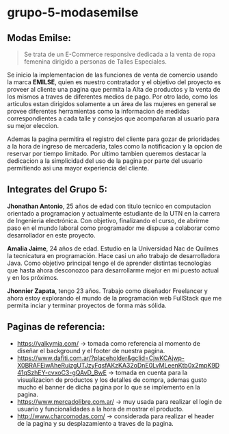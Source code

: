 # grupo-5-modasemilse
## Modas Emilse:

>Se trata de un E-Commerce responsive dedicada a la venta de ropa femenina dirigido a personas de Talles Especiales.

Se inicio la implementacion de las funciones de venta de comercio usando la marca **EMILSE**, quien es nuestro contratador y el objetivo
del proyecto es proveer al cliente una pagina que permita la Alta de productos y la venta de los mismos a traves de diferentes medios
de pago. Por otro lado, como los articulos estan dirigidos solamente a un área de las mujeres en general se provee diferentes herramientas
como la informacion de medidas correspondientes a cada talle y consejos que acompañaran al usuario para su mejor eleccion.

Ademas la pagina permitira el registro del cliente para gozar de prioridades a la hora de ingreso de mercaderia, tales como la notificacion
y la opcion de reservar por tiempo limitado.
Por ultimo tambien queremos destacar la dedicacion a la simplicidad del uso de la pagina por parte del usuario permitiendo asi una mayor
experiencia del cliente.

## Integrates del Grupo 5:

**Jhonathan Antonio**, 25 años de edad con titulo tecnico en computacion orientado a programacion y actualmente estudiante de la
UTN en la carrera de Ingenieria electrónica. Con objetivo, finalizando el curso, de abrirme paso en el mundo laboral como programador me 
dispuse a colaborar como desarrollador en este proyecto.

**Amalia Jaime**, 24 años de edad. Estudio en la Universidad Nac de Quilmes la tecnicatura en programación. Hace casi un año trabajo de desarrolladora Java.
Como objetivo principal tengo el de aprender distintas tecnologías que hasta ahora desconozco para desarrollarme mejor en mi puesto actual y en los próximos.

**Jhonnier Zapata**, tengo 23 años. Trabajo como diseñador Freelancer y ahora estoy explorando el mundo de la programación web FullStack que me permita inciar 
y terminar proyectos de forma más sólida.

## Paginas de referencia:

* https://valkymia.com/ -> tomada como referencia al momento de diseñar el background y el footer de nuestra pagina.
* https://www.dafiti.com.ar/?placeholder&gclid=CjwKCAjwp-X0BRAFEiwAheRuizgUTJzyFqsfAKzKA32oDnE0LvMLeenKtb0x2mpK9D41qSzhEY-cvxoC3-gQAvD_BwE -> tomada en
cuenta para la visualizacion de productos y los detalles de compra, ademas gusto mucho el banner de dicha pagina por lo que se implemento en la pagina.
* https://www.mercadolibre.com.ar/ -> muy usada para realizar el login de usuario y funcionalidades a la hora de mostrar el producto.
* http://www.charcomodas.com/ -> considerada para realizar el header de la pagina y su desplazamiento a traves de la pagina.


